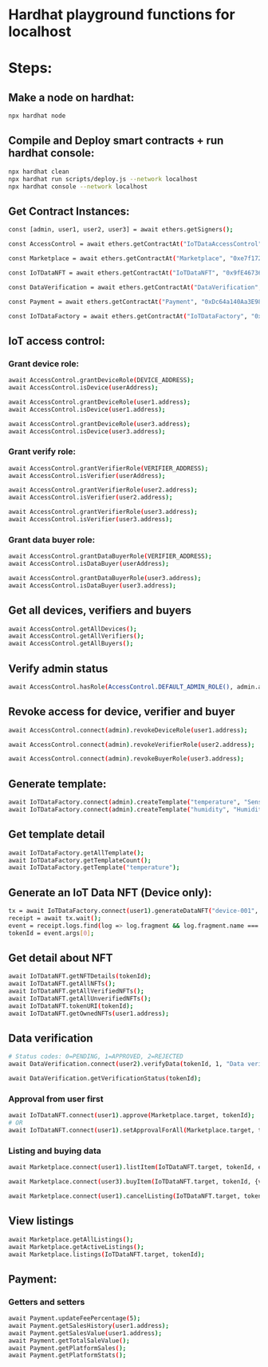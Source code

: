 # Hardhat playground functions for localhost

# Steps:
## Make a node on hardhat:
```bash
npx hardhat node
```

## Compile and Deploy smart contracts + run hardhat console:
```bash
npx hardhat clean
npx hardhat run scripts/deploy.js --network localhost
npx hardhat console --network localhost
```

## Get Contract Instances:
```bash
const [admin, user1, user2, user3] = await ethers.getSigners();

const AccessControl = await ethers.getContractAt("IoTDataAccessControl", "0x5FbDB2315678afecb367f032d93F642f64180aa3");

const Marketplace = await ethers.getContractAt("Marketplace", "0xe7f1725E7734CE288F8367e1Bb143E90bb3F0512");

const IoTDataNFT = await ethers.getContractAt("IoTDataNFT", "0x9fE46736679d2D9a65F0992F2272dE9f3c7fa6e0");

const DataVerification = await ethers.getContractAt("DataVerification", "0xCf7Ed3AccA5a467e9e704C703E8D87F634fB0Fc9");

const Payment = await ethers.getContractAt("Payment", "0xDc64a140Aa3E981100a9becA4E685f962f0cF6C9");

const IoTDataFactory = await ethers.getContractAt("IoTDataFactory", "0x5FC8d32690cc91D4c39d9d3abcBD16989F875707");
```

## IoT access control:
### Grant device role:
```bash
await AccessControl.grantDeviceRole(DEVICE_ADDRESS);
await AccessControl.isDevice(userAddress);
```
```bash
await AccessControl.grantDeviceRole(user1.address);
await AccessControl.isDevice(user1.address);

await AccessControl.grantDeviceRole(user3.address);
await AccessControl.isDevice(user3.address);
```

### Grant verify role:
```bash
await AccessControl.grantVerifierRole(VERIFIER_ADDRESS);
await AccessControl.isVerifier(userAddress);
```
```bash
await AccessControl.grantVerifierRole(user2.address);
await AccessControl.isVerifier(user2.address);

await AccessControl.grantVerifierRole(user3.address);
await AccessControl.isVerifier(user3.address);
```

### Grant data buyer role:
```bash
await AccessControl.grantDataBuyerRole(VERIFIER_ADDRESS);
await AccessControl.isDataBuyer(userAddress);
```
```bash
await AccessControl.grantDataBuyerRole(user3.address);
await AccessControl.isDataBuyer(user3.address);
```

## Get all devices, verifiers and buyers
```bash
await AccessControl.getAllDevices();
await AccessControl.getAllVerifiers();
await AccessControl.getAllBuyers();
```

## Verify admin status
```bash
await AccessControl.hasRole(AccessControl.DEFAULT_ADMIN_ROLE(), admin.address);
```

## Revoke access for device, verifier and buyer
```bash
await AccessControl.connect(admin).revokeDeviceRole(user1.address);

await AccessControl.connect(admin).revokeVerifierRole(user2.address);

await AccessControl.connect(admin).revokeBuyerRole(user3.address);
```

## Generate template:
```bash
await IoTDataFactory.connect(admin).createTemplate("temperature", "Sensor:{value}C", ethers.parseEther("0.001"));
await IoTDataFactory.connect(admin).createTemplate("humidity", "Humidity:{value}%", ethers.parseEther("0.002"));
```

## Get template detail
```bash
await IoTDataFactory.getAllTemplate();
await IoTDataFactory.getTemplateCount();
await IoTDataFactory.getTemplate("temperature");
```

## Generate an IoT Data NFT (Device only):
```bash
tx = await IoTDataFactory.connect(user1).generateDataNFT("device-001", "temperature", "Dharwad", JSON.stringify({value: 30}) + "C");
receipt = await tx.wait();
event = receipt.logs.find(log => log.fragment && log.fragment.name === "DataNFTGenerated");
tokenId = event.args[0];
```

## Get detail about NFT
```bash
await IoTDataNFT.getNFTDetails(tokenId);
await IoTDataNFT.getAllNFTs();
await IoTDataNFT.getAllVerifiedNFTs();
await IoTDataNFT.getAllUnverifiedNFTs();
await IoTDataNFT.tokenURI(tokenId);
await IoTDataNFT.getOwnedNFTs(user1.address);
```

## Data verification
```bash
# Status codes: 0=PENDING, 1=APPROVED, 2=REJECTED
await DataVerification.connect(user2).verifyData(tokenId, 1, "Data verified");

await DataVerification.getVerificationStatus(tokenId);
```

### Approval from user first
```bash
await IoTDataNFT.connect(user1).approve(Marketplace.target, tokenId);
# OR
await IoTDataNFT.connect(user1).setApprovalForAll(Marketplace.target, true);
```

### Listing and buying data
```bash
await Marketplace.connect(user1).listItem(IoTDataNFT.target, tokenId, ethers.parseEther("0.0001"));

await Marketplace.connect(user3).buyItem(IoTDataNFT.target, tokenId, {value: ethers.parseEther("0.0001")});

await Marketplace.connect(user1).cancelListing(IoTDataNFT.target, tokenId);
```

## View listings
```bash
await Marketplace.getAllListings();
await Marketplace.getActiveListings();
await Marketplace.listings(IoTDataNFT.target, tokenId);
```

## Payment:
### Getters and setters
```bash
await Payment.updateFeePercentage(5);
await Payment.getSalesHistory(user1.address);
await Payment.getSalesValue(user1.address);
await Payment.getTotalSaleValue();
await Payment.getPlatformSales();
await Payment.getPlatformStats();
```
